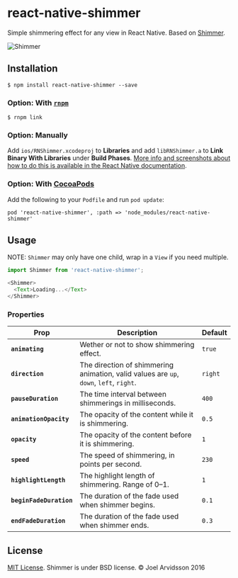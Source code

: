 # react-native-shimmer

Simple shimmering effect for any view in React Native. Based on [Shimmer](https://github.com/facebook/Shimmer).

![Shimmer](https://github.com/facebook/Shimmer/blob/master/shimmer.gif?raw=true)

## Installation

`$ npm install react-native-shimmer --save`

### Option: With [`rnpm`](https://github.com/rnpm/rnpm)

`$ rnpm link`

### Option: Manually

Add `ios/RNShimmer.xcodeproj` to **Libraries** and add `libRNShimmer.a` to **Link Binary With Libraries** under **Build Phases**. [More info and screenshots about how to do this is available in the React Native documentation](http://facebook.github.io/react-native/docs/linking-libraries-ios.html#content).

### Option: With [CocoaPods](https://cocoapods.org/)

Add the following to your `Podfile` and run `pod update`:

```
pod 'react-native-shimmer', :path => 'node_modules/react-native-shimmer'
```

## Usage

NOTE: `Shimmer` may only have one child, wrap in a `View` if you need multiple.

```js
import Shimmer from 'react-native-shimmer';

<Shimmer>
  <Text>Loading...</Text>
</Shimmer>
```

### Properties

| Prop | Description | Default |
|---|---|---|
|**`animating`**|Wether or not to show shimmering effect. |`true`|
|**`direction`**|The direction of shimmering animation, valid values are `up`, `down`, `left`, `right`. |`right`|
|**`pauseDuration`**|The time interval between shimmerings in milliseconds. |`400`|
|**`animationOpacity`**|The opacity of the content while it is shimmering. |`0.5`|
|**`opacity`**|The opacity of the content before it is shimmering. |`1`|
|**`speed`**|The speed of shimmering, in points per second. |`230`|
|**`highlightLength`**|The highlight length of shimmering. Range of 0–1. |`1`|
|**`beginFadeDuration`**|The duration of the fade used when shimmer begins. |`0.1`|
|**`endFadeDuration`**|The duration of the fade used when shimmer ends. |`0.3`|

## License

[MIT License](http://opensource.org/licenses/mit-license.html). Shimmer is under BSD license. © Joel Arvidsson 2016
